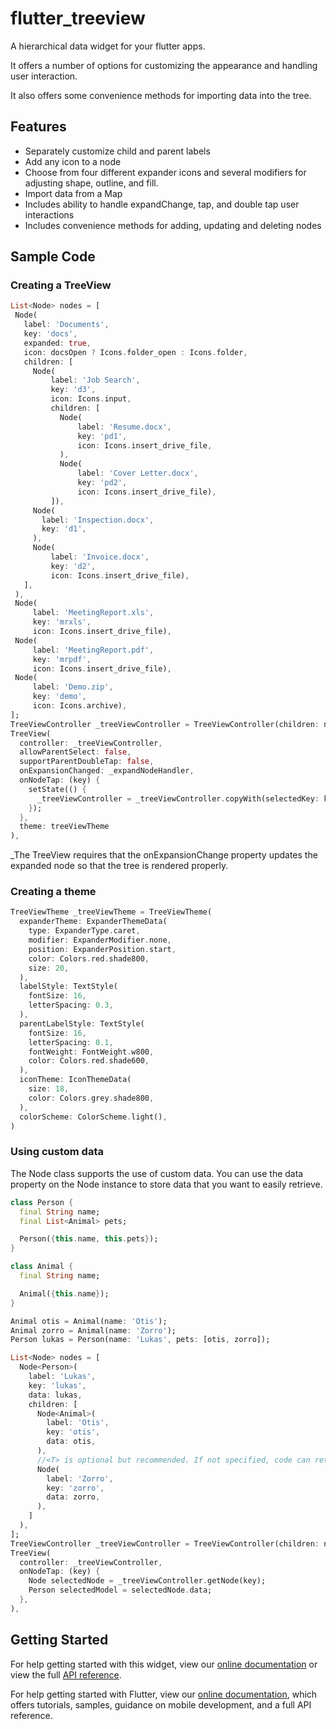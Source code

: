 # flutter_treeview

A hierarchical data widget for your flutter apps. 

It offers a number of options for customizing the appearance and handling user interaction.

It also offers some convenience methods for importing data into the tree.


## Features

* Separately customize child and parent labels
* Add any icon to a node
* Choose from four different expander icons and several modifiers for adjusting shape, outline, and fill. 
* Import data from a Map 
* Includes ability to handle expandChange, tap, and double tap user interactions
* Includes convenience methods for adding, updating and deleting nodes


## Sample Code
### Creating a TreeView
```dart
List<Node> nodes = [
 Node(
   label: 'Documents',
   key: 'docs',
   expanded: true,
   icon: docsOpen ? Icons.folder_open : Icons.folder,
   children: [
     Node(
         label: 'Job Search',
         key: 'd3',
         icon: Icons.input,
         children: [
           Node(
               label: 'Resume.docx',
               key: 'pd1',
               icon: Icons.insert_drive_file,
           ),
           Node(
               label: 'Cover Letter.docx',
               key: 'pd2',
               icon: Icons.insert_drive_file),
         ]),
     Node(
       label: 'Inspection.docx',
       key: 'd1',
     ),
     Node(
         label: 'Invoice.docx',
         key: 'd2',
         icon: Icons.insert_drive_file),
   ],
 ),
 Node(
     label: 'MeetingReport.xls',
     key: 'mrxls',
     icon: Icons.insert_drive_file),
 Node(
     label: 'MeetingReport.pdf',
     key: 'mrpdf',
     icon: Icons.insert_drive_file),
 Node(
     label: 'Demo.zip',
     key: 'demo',
     icon: Icons.archive),
];
TreeViewController _treeViewController = TreeViewController(children: nodes);
TreeView(
  controller: _treeViewController,
  allowParentSelect: false,
  supportParentDoubleTap: false,
  onExpansionChanged: _expandNodeHandler,
  onNodeTap: (key) {
    setState(() {
      _treeViewController = _treeViewController.copyWith(selectedKey: key);
    });
  },
  theme: treeViewTheme
),
```
_The TreeView requires that the onExpansionChange property updates the expanded
node so that the tree is rendered properly.

### Creating a theme
```dart
TreeViewTheme _treeViewTheme = TreeViewTheme(
  expanderTheme: ExpanderThemeData(
    type: ExpanderType.caret,
    modifier: ExpanderModifier.none,
    position: ExpanderPosition.start,
    color: Colors.red.shade800,
    size: 20,
  ),
  labelStyle: TextStyle(
    fontSize: 16,
    letterSpacing: 0.3,
  ),
  parentLabelStyle: TextStyle(
    fontSize: 16,
    letterSpacing: 0.1,
    fontWeight: FontWeight.w800,
    color: Colors.red.shade600,
  ),
  iconTheme: IconThemeData(
    size: 18,
    color: Colors.grey.shade800,
  ),
  colorScheme: ColorScheme.light(),
)
```

### Using custom data
The Node class supports the use of custom data. You can use the data property on the Node instance to store data that you want to easily retrieve.
```dart
class Person {
  final String name;
  final List<Animal> pets;

  Person({this.name, this.pets});
}

class Animal {
  final String name;

  Animal({this.name});
}

Animal otis = Animal(name: 'Otis');
Animal zorro = Animal(name: 'Zorro');
Person lukas = Person(name: 'Lukas', pets: [otis, zorro]);

List<Node> nodes = [
  Node<Person>(
    label: 'Lukas',
    key: 'lukas',
    data: lukas,
    children: [
      Node<Animal>(
        label: 'Otis',
        key: 'otis',
        data: otis,
      ),      
      //<T> is optional but recommended. If not specified, code can return Node<dynamic> instead of Node<Animal>
      Node(
        label: 'Zorro',
        key: 'zorro',
        data: zorro,
      ),
    ]
  ),
];
TreeViewController _treeViewController = TreeViewController(children: nodes);
TreeView(
  controller: _treeViewController,
  onNodeTap: (key) {
    Node selectedNode = _treeViewController.getNode(key);
    Person selectedModel = selectedNode.data;
  },
),
```


## Getting Started

For help getting started with this widget, view our 
[online documentation](https://bitbucket.org/kevinandre/flutter_treeview/wiki/Home) or view the
full [API reference](https://pub.dev/documentation/flutter_treeview/latest/).

For help getting started with Flutter, view our 
[online documentation](https://flutter.dev/docs), which offers tutorials, 
samples, guidance on mobile development, and a full API reference.
